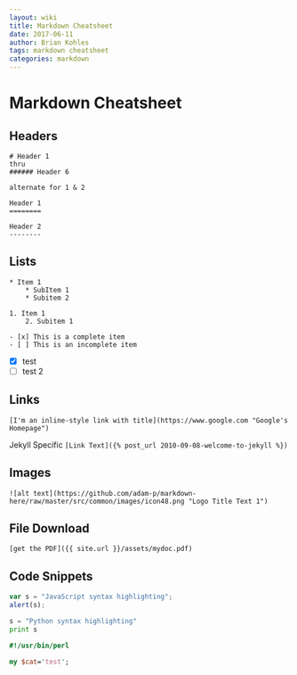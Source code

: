 ```yaml
---
layout: wiki
title: Markdown Cheatsheet
date: 2017-06-11
author: Brian Kohles
tags: markdown cheatsheet
categories: markdown
---
```


# Markdown Cheatsheet

## Headers

```
# Header 1
thru
###### Header 6

alternate for 1 & 2

Header 1
========

Header 2
--------
```



## Lists
```
* Item 1
    * SubItem 1
    * Subitem 2
```

```
1. Item 1
    2. Subitem 1
```

```
- [x] This is a complete item
- [ ] This is an incomplete item
```

- [x] test
- [ ] test 2

## Links
`[I'm an inline-style link with title](https://www.google.com "Google's Homepage")`

Jekyll Specific
`[Link Text]({% post_url 2010-09-08-welcome-to-jekyll %})`

## Images
`![alt text](https://github.com/adam-p/markdown-here/raw/master/src/common/images/icon48.png "Logo Title Text 1")`

## File Download
`[get the PDF]({{ site.url }}/assets/mydoc.pdf)`

## Code Snippets
```javascript
var s = "JavaScript syntax highlighting";
alert(s);
```
 
```python
s = "Python syntax highlighting"
print s
```

```perl
#!/usr/bin/perl

my $cat='test';
```
